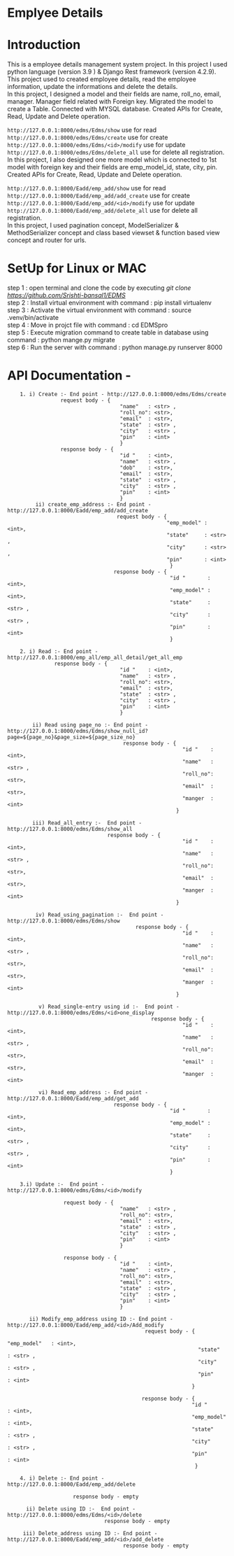 # Emplyee Details

# Introduction <br>
This is a employee details management system project. In this project I used python language (version 3.9 ) & Django Rest framework (version 4.2.9). This project  used to created employee details, read the employee information, update the informations and delete the details. 
 <br>
In this project, I designed a model and their fields are name, roll_no, email, manager. Manager field related with Foreign key. Migrated the model to create a Table. Connected with MYSQL database. Created APIs for Create, Read, Update and Delete operation. <br>

`http://127.0.0.1:8000/edms/Edms/show` use for read <br> `http://127.0.0.1:8000/edms/Edms/create` use for create <br> `http://127.0.0.1:8000/edms/Edms/<id>/modify` use for update <br> `http://127.0.0.1:8000/edms/Edms/delete_all` use for delete all registration. 
<br>
In this project, I also designed one more model which is connected to 1st model with foreign key and their fields are emp_model_id, state, city, pin. Created APIs for Create, Read, Update and Delete operation. <br>

`http://127.0.0.1:8000/Eadd/emp_add/show` use for read <br> `http://127.0.0.1:8000/Eadd/emp_add/add_create` use for create <br> `http://127.0.0.1:8000/Eadd/emp_add/<id>/modify` use for update <br> `http://127.0.0.1:8000/Eadd/emp_add/delete_all` use for delete all registration. 
<br>
In this project, I used pagination concept, ModelSerializer & MethodSerializer concept and class based viewset & function based view concept and router for urls.

# SetUp for Linux or MAC <br>
step 1 : open terminal and clone the code by executing *git clone <https://github.com/Srishti-bansal1/EDMS>*
<br>
step 2 : Install virtual environment  with command : pip install virtualenv
<br>
step 3 : Activate the virtual environment with command : source  .venv/bin/activate
<br>
step 4 : Move in projct file with command : cd EDMSpro
<br>
step 5 : Execute migration command to create table in database using command : python mange.py migrate
<br>
step 6 : Run the server with command : python manage.py runserver 8000
<br>

# API Documentation -<br>
        1. i) Create :- End point - http://127.0.0.1:8000/edms/Edms/create
                     request body - {	
                                        "name"   : <str> ,
                                        "roll_no": <str>,
                                        "email"  : <str>,
                                        "state"  : <str> ,
                                        "city"   : <str> ,
                                        "pin"    : <int>
                                        }	
                     response body - {	
                                        "id "    : <int>,
                                        "name"   : <str> ,
                                        "dob"    : <str>,
                                        "email"  : <str>,
                                        "state"  : <str> ,
                                        "city"   : <str> ,
                                        "pin"    : <int>
                                        }
             ii) create_emp_address :- End point -http://127.0.0.1:8000/Eadd/emp_add/add_create         	
                                       request body - {	
                                                       "emp_model" : <int>,
                                                       "state"     : <str> ,
                                                       "city"      : <str> ,
                                                       "pin"       : <int>
                                                        }	
                                      response body - {	
                                                        "id "       : <int>,
                                                        "emp_model" : <int>,
                                                        "state"     : <str> ,
                                                        "city"      : <str> ,
                                                        "pin"       : <int>
                                                        }
                                        
        2. i) Read :- End point - http://127.0.0.1:8000/emp_all/emp_all_detail/get_all_emp
                   response body - {	
                                        "id "    : <int>,
                                        "name"   : <str> ,
                                        "roll_no": <str>,
                                        "email"  : <str>,
                                        "state"  : <str> ,
                                        "city"   : <str> ,
                                        "pin"    : <int>
                                        }	
        
            ii) Read using page_no :- End point - http://127.0.0.1:8000/edms/Edms/show_null_id?page=${page_no}&page_size=${page_size_no}
                                         response body - {	
                                                            "id "    : <int>,
                                                            "name"   : <str> ,
                                                            "roll_no": <str>,
                                                            "email"  : <str>,
                                                            "manger  : <int>
                                                          }	

            iii) Read_all_entry :-  End point - http://127.0.0.1:8000/edms/Edms/show_all
                                    response body - {	
                                                            "id "    : <int>,
                                                            "name"   : <str> ,
                                                            "roll_no": <str>,
                                                            "email"  : <str>,
                                                            "manger  : <int>
                                                          }	

             iv) Read_using_pagination :-  End point - http://127.0.0.1:8000/edms/Edms/show
                                             response body - {	
                                                            "id "    : <int>,
                                                            "name"   : <str> ,
                                                            "roll_no": <str>,
                                                            "email"  : <str>,
                                                            "manger  : <int>
                                                          }	

              v) Read_single-entry using id :-  End point - http://127.0.0.1:8000/edms/Edms/<id>one_display
                                                  response body - {	
                                                            "id "    : <int>,
                                                            "name"   : <str> ,
                                                            "roll_no": <str>,
                                                            "email"  : <str>,
                                                            "manger  : <int>
                                                         
              vi) Read_emp_address :- End point - http://127.0.0.1:8000/Eadd/emp_add/get_add
                                      response body - {	
                                                        "id "       : <int>,
                                                        "emp_model" : <int>,
                                                        "state"     : <str> ,
                                                        "city"      : <str> ,
                                                        "pin"       : <int>
                                                        }
                                                        
        3.i) Update :-  End point - http://127.0.0.1:8000/edms/Edms/<id>/modify
        
                      request body - {	
                                        "name"   : <str> ,
                                        "roll_no": <str>,
                                        "email"  : <str>,
                                        "state"  : <str> ,
                                        "city"   : <str> ,
                                        "pin"    : <int>
                                        }	
                                    
                      response body - {	
                                        "id "    : <int>,
                                        "name"   : <str> ,
                                        "roll_no": <str>,
                                        "email"  : <str>,
                                        "state"  : <str> ,
                                        "city"   : <str> ,
                                        "pin"    : <int>
                                        }	       
                                                     
           ii) Modify_emp_address using ID :- End point - http://127.0.0.1:8000/Eadd/emp_add/<id>/Add_modify
                                                request body - {	
                                                                 "emp_model"   : <int>,
                                                                 "state"  : <str> ,
                                                                 "city"   : <str> ,
                                                                 "pin"    : <int>
                                                               }	
                                    
                                               response body - {	
                                                               "id "       : <int>,
                                                               "emp_model" : <int>,
                                                               "state"     : <str> ,
                                                               "city"      : <str> ,
                                                               "pin"       : <int>
                                                                }	       
        
        4. i) Delete :- End point - http://127.0.0.1:8000/Eadd/emp_add/delete
    
                         response body - empty

          ii) Delete using ID :-  End point - http://127.0.0.1:8000/edms/Edms/<id>/delete
                                   response body - empty

         iii) Delete_address using ID :- End point - http://127.0.0.1:8000/Eadd/emp_add/<id>/add_delete
                                         response body - empty
